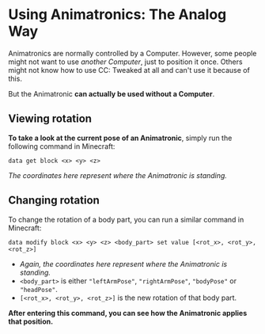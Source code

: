 # Using Animatronics: The Analog Way

Animatronics are normally controlled by a Computer.
However, some people might not want to use _another Computer_, just to position it once. Others might not know how to use CC: Tweaked at all and can't use it because of this.

But the Animatronic **can actually be used without a Computer**.

## Viewing rotation

**To take a look at the current pose of an Animatronic**, simply run the following command in Minecraft:
```mcfunction
data get block <x> <y> <z>
```
_The coordinates here represent where the Animatronic is standing._

## Changing rotation

To change the rotation of a body part, you can run a similar command in Minecraft:
```mcfunction
data modify block <x> <y> <z> <body_part> set value [<rot_x>, <rot_y>, <rot_z>]
```

* _Again, the coordinates here represent where the Animatronic is standing._
* `<body_part>` is either `"leftArmPose"`, `"rightArmPose"`, `"bodyPose"` or `"headPose"`.
* `[<rot_x>, <rot_y>, <rot_z>]` is the new rotation of that body part.

**After entering this command, you can see how the Animatronic applies that position.**